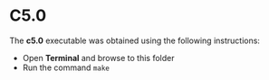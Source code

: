 # C5.0

The **c5.0** executable was obtained using the following instructions:

- Open **Terminal** and browse to this folder
- Run the command `make`
